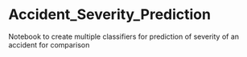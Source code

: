# Accident_Severity_Prediction
Notebook to create multiple classifiers for prediction of severity of an accident for comparison
